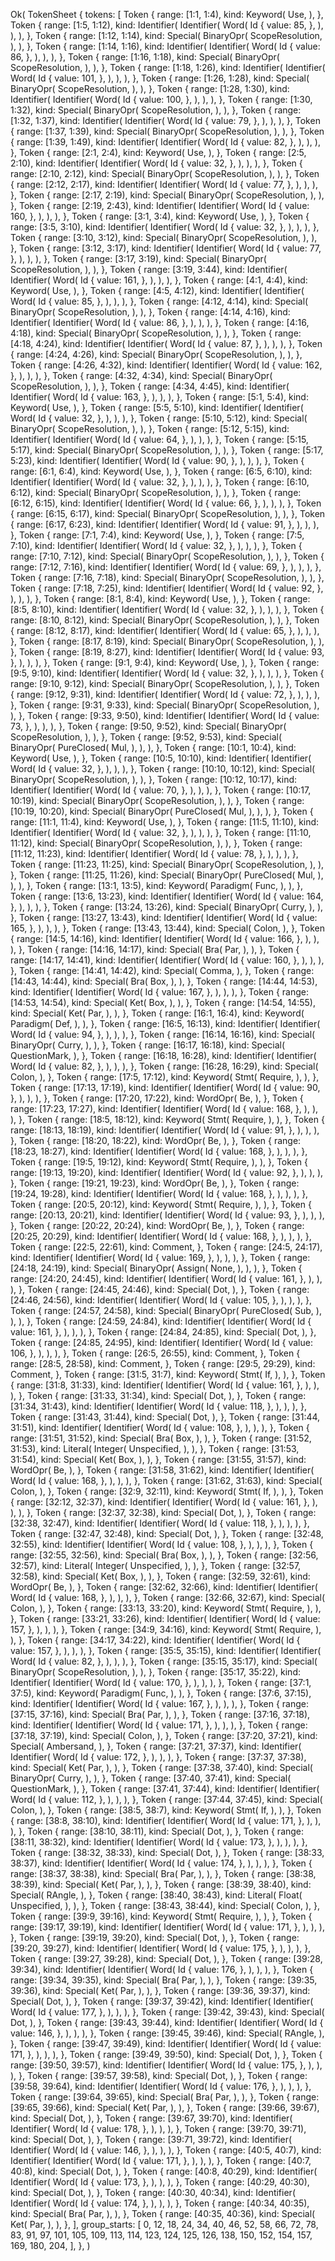 Ok(
    TokenSheet {
        tokens: [
            Token {
                range: [1:1, 1:4),
                kind: Keyword(
                    Use,
                ),
            },
            Token {
                range: [1:5, 1:12),
                kind: Identifier(
                    Identifier(
                        Word(
                            Id {
                                value: 85,
                            },
                        ),
                    ),
                ),
            },
            Token {
                range: [1:12, 1:14),
                kind: Special(
                    BinaryOpr(
                        ScopeResolution,
                    ),
                ),
            },
            Token {
                range: [1:14, 1:16),
                kind: Identifier(
                    Identifier(
                        Word(
                            Id {
                                value: 86,
                            },
                        ),
                    ),
                ),
            },
            Token {
                range: [1:16, 1:18),
                kind: Special(
                    BinaryOpr(
                        ScopeResolution,
                    ),
                ),
            },
            Token {
                range: [1:18, 1:26),
                kind: Identifier(
                    Identifier(
                        Word(
                            Id {
                                value: 101,
                            },
                        ),
                    ),
                ),
            },
            Token {
                range: [1:26, 1:28),
                kind: Special(
                    BinaryOpr(
                        ScopeResolution,
                    ),
                ),
            },
            Token {
                range: [1:28, 1:30),
                kind: Identifier(
                    Identifier(
                        Word(
                            Id {
                                value: 100,
                            },
                        ),
                    ),
                ),
            },
            Token {
                range: [1:30, 1:32),
                kind: Special(
                    BinaryOpr(
                        ScopeResolution,
                    ),
                ),
            },
            Token {
                range: [1:32, 1:37),
                kind: Identifier(
                    Identifier(
                        Word(
                            Id {
                                value: 79,
                            },
                        ),
                    ),
                ),
            },
            Token {
                range: [1:37, 1:39),
                kind: Special(
                    BinaryOpr(
                        ScopeResolution,
                    ),
                ),
            },
            Token {
                range: [1:39, 1:49),
                kind: Identifier(
                    Identifier(
                        Word(
                            Id {
                                value: 82,
                            },
                        ),
                    ),
                ),
            },
            Token {
                range: [2:1, 2:4),
                kind: Keyword(
                    Use,
                ),
            },
            Token {
                range: [2:5, 2:10),
                kind: Identifier(
                    Identifier(
                        Word(
                            Id {
                                value: 32,
                            },
                        ),
                    ),
                ),
            },
            Token {
                range: [2:10, 2:12),
                kind: Special(
                    BinaryOpr(
                        ScopeResolution,
                    ),
                ),
            },
            Token {
                range: [2:12, 2:17),
                kind: Identifier(
                    Identifier(
                        Word(
                            Id {
                                value: 77,
                            },
                        ),
                    ),
                ),
            },
            Token {
                range: [2:17, 2:19),
                kind: Special(
                    BinaryOpr(
                        ScopeResolution,
                    ),
                ),
            },
            Token {
                range: [2:19, 2:43),
                kind: Identifier(
                    Identifier(
                        Word(
                            Id {
                                value: 160,
                            },
                        ),
                    ),
                ),
            },
            Token {
                range: [3:1, 3:4),
                kind: Keyword(
                    Use,
                ),
            },
            Token {
                range: [3:5, 3:10),
                kind: Identifier(
                    Identifier(
                        Word(
                            Id {
                                value: 32,
                            },
                        ),
                    ),
                ),
            },
            Token {
                range: [3:10, 3:12),
                kind: Special(
                    BinaryOpr(
                        ScopeResolution,
                    ),
                ),
            },
            Token {
                range: [3:12, 3:17),
                kind: Identifier(
                    Identifier(
                        Word(
                            Id {
                                value: 77,
                            },
                        ),
                    ),
                ),
            },
            Token {
                range: [3:17, 3:19),
                kind: Special(
                    BinaryOpr(
                        ScopeResolution,
                    ),
                ),
            },
            Token {
                range: [3:19, 3:44),
                kind: Identifier(
                    Identifier(
                        Word(
                            Id {
                                value: 161,
                            },
                        ),
                    ),
                ),
            },
            Token {
                range: [4:1, 4:4),
                kind: Keyword(
                    Use,
                ),
            },
            Token {
                range: [4:5, 4:12),
                kind: Identifier(
                    Identifier(
                        Word(
                            Id {
                                value: 85,
                            },
                        ),
                    ),
                ),
            },
            Token {
                range: [4:12, 4:14),
                kind: Special(
                    BinaryOpr(
                        ScopeResolution,
                    ),
                ),
            },
            Token {
                range: [4:14, 4:16),
                kind: Identifier(
                    Identifier(
                        Word(
                            Id {
                                value: 86,
                            },
                        ),
                    ),
                ),
            },
            Token {
                range: [4:16, 4:18),
                kind: Special(
                    BinaryOpr(
                        ScopeResolution,
                    ),
                ),
            },
            Token {
                range: [4:18, 4:24),
                kind: Identifier(
                    Identifier(
                        Word(
                            Id {
                                value: 87,
                            },
                        ),
                    ),
                ),
            },
            Token {
                range: [4:24, 4:26),
                kind: Special(
                    BinaryOpr(
                        ScopeResolution,
                    ),
                ),
            },
            Token {
                range: [4:26, 4:32),
                kind: Identifier(
                    Identifier(
                        Word(
                            Id {
                                value: 162,
                            },
                        ),
                    ),
                ),
            },
            Token {
                range: [4:32, 4:34),
                kind: Special(
                    BinaryOpr(
                        ScopeResolution,
                    ),
                ),
            },
            Token {
                range: [4:34, 4:45),
                kind: Identifier(
                    Identifier(
                        Word(
                            Id {
                                value: 163,
                            },
                        ),
                    ),
                ),
            },
            Token {
                range: [5:1, 5:4),
                kind: Keyword(
                    Use,
                ),
            },
            Token {
                range: [5:5, 5:10),
                kind: Identifier(
                    Identifier(
                        Word(
                            Id {
                                value: 32,
                            },
                        ),
                    ),
                ),
            },
            Token {
                range: [5:10, 5:12),
                kind: Special(
                    BinaryOpr(
                        ScopeResolution,
                    ),
                ),
            },
            Token {
                range: [5:12, 5:15),
                kind: Identifier(
                    Identifier(
                        Word(
                            Id {
                                value: 64,
                            },
                        ),
                    ),
                ),
            },
            Token {
                range: [5:15, 5:17),
                kind: Special(
                    BinaryOpr(
                        ScopeResolution,
                    ),
                ),
            },
            Token {
                range: [5:17, 5:23),
                kind: Identifier(
                    Identifier(
                        Word(
                            Id {
                                value: 90,
                            },
                        ),
                    ),
                ),
            },
            Token {
                range: [6:1, 6:4),
                kind: Keyword(
                    Use,
                ),
            },
            Token {
                range: [6:5, 6:10),
                kind: Identifier(
                    Identifier(
                        Word(
                            Id {
                                value: 32,
                            },
                        ),
                    ),
                ),
            },
            Token {
                range: [6:10, 6:12),
                kind: Special(
                    BinaryOpr(
                        ScopeResolution,
                    ),
                ),
            },
            Token {
                range: [6:12, 6:15),
                kind: Identifier(
                    Identifier(
                        Word(
                            Id {
                                value: 66,
                            },
                        ),
                    ),
                ),
            },
            Token {
                range: [6:15, 6:17),
                kind: Special(
                    BinaryOpr(
                        ScopeResolution,
                    ),
                ),
            },
            Token {
                range: [6:17, 6:23),
                kind: Identifier(
                    Identifier(
                        Word(
                            Id {
                                value: 91,
                            },
                        ),
                    ),
                ),
            },
            Token {
                range: [7:1, 7:4),
                kind: Keyword(
                    Use,
                ),
            },
            Token {
                range: [7:5, 7:10),
                kind: Identifier(
                    Identifier(
                        Word(
                            Id {
                                value: 32,
                            },
                        ),
                    ),
                ),
            },
            Token {
                range: [7:10, 7:12),
                kind: Special(
                    BinaryOpr(
                        ScopeResolution,
                    ),
                ),
            },
            Token {
                range: [7:12, 7:16),
                kind: Identifier(
                    Identifier(
                        Word(
                            Id {
                                value: 69,
                            },
                        ),
                    ),
                ),
            },
            Token {
                range: [7:16, 7:18),
                kind: Special(
                    BinaryOpr(
                        ScopeResolution,
                    ),
                ),
            },
            Token {
                range: [7:18, 7:25),
                kind: Identifier(
                    Identifier(
                        Word(
                            Id {
                                value: 92,
                            },
                        ),
                    ),
                ),
            },
            Token {
                range: [8:1, 8:4),
                kind: Keyword(
                    Use,
                ),
            },
            Token {
                range: [8:5, 8:10),
                kind: Identifier(
                    Identifier(
                        Word(
                            Id {
                                value: 32,
                            },
                        ),
                    ),
                ),
            },
            Token {
                range: [8:10, 8:12),
                kind: Special(
                    BinaryOpr(
                        ScopeResolution,
                    ),
                ),
            },
            Token {
                range: [8:12, 8:17),
                kind: Identifier(
                    Identifier(
                        Word(
                            Id {
                                value: 65,
                            },
                        ),
                    ),
                ),
            },
            Token {
                range: [8:17, 8:19),
                kind: Special(
                    BinaryOpr(
                        ScopeResolution,
                    ),
                ),
            },
            Token {
                range: [8:19, 8:27),
                kind: Identifier(
                    Identifier(
                        Word(
                            Id {
                                value: 93,
                            },
                        ),
                    ),
                ),
            },
            Token {
                range: [9:1, 9:4),
                kind: Keyword(
                    Use,
                ),
            },
            Token {
                range: [9:5, 9:10),
                kind: Identifier(
                    Identifier(
                        Word(
                            Id {
                                value: 32,
                            },
                        ),
                    ),
                ),
            },
            Token {
                range: [9:10, 9:12),
                kind: Special(
                    BinaryOpr(
                        ScopeResolution,
                    ),
                ),
            },
            Token {
                range: [9:12, 9:31),
                kind: Identifier(
                    Identifier(
                        Word(
                            Id {
                                value: 72,
                            },
                        ),
                    ),
                ),
            },
            Token {
                range: [9:31, 9:33),
                kind: Special(
                    BinaryOpr(
                        ScopeResolution,
                    ),
                ),
            },
            Token {
                range: [9:33, 9:50),
                kind: Identifier(
                    Identifier(
                        Word(
                            Id {
                                value: 73,
                            },
                        ),
                    ),
                ),
            },
            Token {
                range: [9:50, 9:52),
                kind: Special(
                    BinaryOpr(
                        ScopeResolution,
                    ),
                ),
            },
            Token {
                range: [9:52, 9:53),
                kind: Special(
                    BinaryOpr(
                        PureClosed(
                            Mul,
                        ),
                    ),
                ),
            },
            Token {
                range: [10:1, 10:4),
                kind: Keyword(
                    Use,
                ),
            },
            Token {
                range: [10:5, 10:10),
                kind: Identifier(
                    Identifier(
                        Word(
                            Id {
                                value: 32,
                            },
                        ),
                    ),
                ),
            },
            Token {
                range: [10:10, 10:12),
                kind: Special(
                    BinaryOpr(
                        ScopeResolution,
                    ),
                ),
            },
            Token {
                range: [10:12, 10:17),
                kind: Identifier(
                    Identifier(
                        Word(
                            Id {
                                value: 70,
                            },
                        ),
                    ),
                ),
            },
            Token {
                range: [10:17, 10:19),
                kind: Special(
                    BinaryOpr(
                        ScopeResolution,
                    ),
                ),
            },
            Token {
                range: [10:19, 10:20),
                kind: Special(
                    BinaryOpr(
                        PureClosed(
                            Mul,
                        ),
                    ),
                ),
            },
            Token {
                range: [11:1, 11:4),
                kind: Keyword(
                    Use,
                ),
            },
            Token {
                range: [11:5, 11:10),
                kind: Identifier(
                    Identifier(
                        Word(
                            Id {
                                value: 32,
                            },
                        ),
                    ),
                ),
            },
            Token {
                range: [11:10, 11:12),
                kind: Special(
                    BinaryOpr(
                        ScopeResolution,
                    ),
                ),
            },
            Token {
                range: [11:12, 11:23),
                kind: Identifier(
                    Identifier(
                        Word(
                            Id {
                                value: 78,
                            },
                        ),
                    ),
                ),
            },
            Token {
                range: [11:23, 11:25),
                kind: Special(
                    BinaryOpr(
                        ScopeResolution,
                    ),
                ),
            },
            Token {
                range: [11:25, 11:26),
                kind: Special(
                    BinaryOpr(
                        PureClosed(
                            Mul,
                        ),
                    ),
                ),
            },
            Token {
                range: [13:1, 13:5),
                kind: Keyword(
                    Paradigm(
                        Func,
                    ),
                ),
            },
            Token {
                range: [13:6, 13:23),
                kind: Identifier(
                    Identifier(
                        Word(
                            Id {
                                value: 164,
                            },
                        ),
                    ),
                ),
            },
            Token {
                range: [13:24, 13:26),
                kind: Special(
                    BinaryOpr(
                        Curry,
                    ),
                ),
            },
            Token {
                range: [13:27, 13:43),
                kind: Identifier(
                    Identifier(
                        Word(
                            Id {
                                value: 165,
                            },
                        ),
                    ),
                ),
            },
            Token {
                range: [13:43, 13:44),
                kind: Special(
                    Colon,
                ),
            },
            Token {
                range: [14:5, 14:16),
                kind: Identifier(
                    Identifier(
                        Word(
                            Id {
                                value: 166,
                            },
                        ),
                    ),
                ),
            },
            Token {
                range: [14:16, 14:17),
                kind: Special(
                    Bra(
                        Par,
                    ),
                ),
            },
            Token {
                range: [14:17, 14:41),
                kind: Identifier(
                    Identifier(
                        Word(
                            Id {
                                value: 160,
                            },
                        ),
                    ),
                ),
            },
            Token {
                range: [14:41, 14:42),
                kind: Special(
                    Comma,
                ),
            },
            Token {
                range: [14:43, 14:44),
                kind: Special(
                    Bra(
                        Box,
                    ),
                ),
            },
            Token {
                range: [14:44, 14:53),
                kind: Identifier(
                    Identifier(
                        Word(
                            Id {
                                value: 167,
                            },
                        ),
                    ),
                ),
            },
            Token {
                range: [14:53, 14:54),
                kind: Special(
                    Ket(
                        Box,
                    ),
                ),
            },
            Token {
                range: [14:54, 14:55),
                kind: Special(
                    Ket(
                        Par,
                    ),
                ),
            },
            Token {
                range: [16:1, 16:4),
                kind: Keyword(
                    Paradigm(
                        Def,
                    ),
                ),
            },
            Token {
                range: [16:5, 16:13),
                kind: Identifier(
                    Identifier(
                        Word(
                            Id {
                                value: 94,
                            },
                        ),
                    ),
                ),
            },
            Token {
                range: [16:14, 16:16),
                kind: Special(
                    BinaryOpr(
                        Curry,
                    ),
                ),
            },
            Token {
                range: [16:17, 16:18),
                kind: Special(
                    QuestionMark,
                ),
            },
            Token {
                range: [16:18, 16:28),
                kind: Identifier(
                    Identifier(
                        Word(
                            Id {
                                value: 82,
                            },
                        ),
                    ),
                ),
            },
            Token {
                range: [16:28, 16:29),
                kind: Special(
                    Colon,
                ),
            },
            Token {
                range: [17:5, 17:12),
                kind: Keyword(
                    Stmt(
                        Require,
                    ),
                ),
            },
            Token {
                range: [17:13, 17:19),
                kind: Identifier(
                    Identifier(
                        Word(
                            Id {
                                value: 90,
                            },
                        ),
                    ),
                ),
            },
            Token {
                range: [17:20, 17:22),
                kind: WordOpr(
                    Be,
                ),
            },
            Token {
                range: [17:23, 17:27),
                kind: Identifier(
                    Identifier(
                        Word(
                            Id {
                                value: 168,
                            },
                        ),
                    ),
                ),
            },
            Token {
                range: [18:5, 18:12),
                kind: Keyword(
                    Stmt(
                        Require,
                    ),
                ),
            },
            Token {
                range: [18:13, 18:19),
                kind: Identifier(
                    Identifier(
                        Word(
                            Id {
                                value: 91,
                            },
                        ),
                    ),
                ),
            },
            Token {
                range: [18:20, 18:22),
                kind: WordOpr(
                    Be,
                ),
            },
            Token {
                range: [18:23, 18:27),
                kind: Identifier(
                    Identifier(
                        Word(
                            Id {
                                value: 168,
                            },
                        ),
                    ),
                ),
            },
            Token {
                range: [19:5, 19:12),
                kind: Keyword(
                    Stmt(
                        Require,
                    ),
                ),
            },
            Token {
                range: [19:13, 19:20),
                kind: Identifier(
                    Identifier(
                        Word(
                            Id {
                                value: 92,
                            },
                        ),
                    ),
                ),
            },
            Token {
                range: [19:21, 19:23),
                kind: WordOpr(
                    Be,
                ),
            },
            Token {
                range: [19:24, 19:28),
                kind: Identifier(
                    Identifier(
                        Word(
                            Id {
                                value: 168,
                            },
                        ),
                    ),
                ),
            },
            Token {
                range: [20:5, 20:12),
                kind: Keyword(
                    Stmt(
                        Require,
                    ),
                ),
            },
            Token {
                range: [20:13, 20:21),
                kind: Identifier(
                    Identifier(
                        Word(
                            Id {
                                value: 93,
                            },
                        ),
                    ),
                ),
            },
            Token {
                range: [20:22, 20:24),
                kind: WordOpr(
                    Be,
                ),
            },
            Token {
                range: [20:25, 20:29),
                kind: Identifier(
                    Identifier(
                        Word(
                            Id {
                                value: 168,
                            },
                        ),
                    ),
                ),
            },
            Token {
                range: [22:5, 22:61),
                kind: Comment,
            },
            Token {
                range: [24:5, 24:17),
                kind: Identifier(
                    Identifier(
                        Word(
                            Id {
                                value: 169,
                            },
                        ),
                    ),
                ),
            },
            Token {
                range: [24:18, 24:19),
                kind: Special(
                    BinaryOpr(
                        Assign(
                            None,
                        ),
                    ),
                ),
            },
            Token {
                range: [24:20, 24:45),
                kind: Identifier(
                    Identifier(
                        Word(
                            Id {
                                value: 161,
                            },
                        ),
                    ),
                ),
            },
            Token {
                range: [24:45, 24:46),
                kind: Special(
                    Dot,
                ),
            },
            Token {
                range: [24:46, 24:56),
                kind: Identifier(
                    Identifier(
                        Word(
                            Id {
                                value: 105,
                            },
                        ),
                    ),
                ),
            },
            Token {
                range: [24:57, 24:58),
                kind: Special(
                    BinaryOpr(
                        PureClosed(
                            Sub,
                        ),
                    ),
                ),
            },
            Token {
                range: [24:59, 24:84),
                kind: Identifier(
                    Identifier(
                        Word(
                            Id {
                                value: 161,
                            },
                        ),
                    ),
                ),
            },
            Token {
                range: [24:84, 24:85),
                kind: Special(
                    Dot,
                ),
            },
            Token {
                range: [24:85, 24:95),
                kind: Identifier(
                    Identifier(
                        Word(
                            Id {
                                value: 106,
                            },
                        ),
                    ),
                ),
            },
            Token {
                range: [26:5, 26:55),
                kind: Comment,
            },
            Token {
                range: [28:5, 28:58),
                kind: Comment,
            },
            Token {
                range: [29:5, 29:29),
                kind: Comment,
            },
            Token {
                range: [31:5, 31:7),
                kind: Keyword(
                    Stmt(
                        If,
                    ),
                ),
            },
            Token {
                range: [31:8, 31:33),
                kind: Identifier(
                    Identifier(
                        Word(
                            Id {
                                value: 161,
                            },
                        ),
                    ),
                ),
            },
            Token {
                range: [31:33, 31:34),
                kind: Special(
                    Dot,
                ),
            },
            Token {
                range: [31:34, 31:43),
                kind: Identifier(
                    Identifier(
                        Word(
                            Id {
                                value: 118,
                            },
                        ),
                    ),
                ),
            },
            Token {
                range: [31:43, 31:44),
                kind: Special(
                    Dot,
                ),
            },
            Token {
                range: [31:44, 31:51),
                kind: Identifier(
                    Identifier(
                        Word(
                            Id {
                                value: 108,
                            },
                        ),
                    ),
                ),
            },
            Token {
                range: [31:51, 31:52),
                kind: Special(
                    Bra(
                        Box,
                    ),
                ),
            },
            Token {
                range: [31:52, 31:53),
                kind: Literal(
                    Integer(
                        Unspecified,
                    ),
                ),
            },
            Token {
                range: [31:53, 31:54),
                kind: Special(
                    Ket(
                        Box,
                    ),
                ),
            },
            Token {
                range: [31:55, 31:57),
                kind: WordOpr(
                    Be,
                ),
            },
            Token {
                range: [31:58, 31:62),
                kind: Identifier(
                    Identifier(
                        Word(
                            Id {
                                value: 168,
                            },
                        ),
                    ),
                ),
            },
            Token {
                range: [31:62, 31:63),
                kind: Special(
                    Colon,
                ),
            },
            Token {
                range: [32:9, 32:11),
                kind: Keyword(
                    Stmt(
                        If,
                    ),
                ),
            },
            Token {
                range: [32:12, 32:37),
                kind: Identifier(
                    Identifier(
                        Word(
                            Id {
                                value: 161,
                            },
                        ),
                    ),
                ),
            },
            Token {
                range: [32:37, 32:38),
                kind: Special(
                    Dot,
                ),
            },
            Token {
                range: [32:38, 32:47),
                kind: Identifier(
                    Identifier(
                        Word(
                            Id {
                                value: 118,
                            },
                        ),
                    ),
                ),
            },
            Token {
                range: [32:47, 32:48),
                kind: Special(
                    Dot,
                ),
            },
            Token {
                range: [32:48, 32:55),
                kind: Identifier(
                    Identifier(
                        Word(
                            Id {
                                value: 108,
                            },
                        ),
                    ),
                ),
            },
            Token {
                range: [32:55, 32:56),
                kind: Special(
                    Bra(
                        Box,
                    ),
                ),
            },
            Token {
                range: [32:56, 32:57),
                kind: Literal(
                    Integer(
                        Unspecified,
                    ),
                ),
            },
            Token {
                range: [32:57, 32:58),
                kind: Special(
                    Ket(
                        Box,
                    ),
                ),
            },
            Token {
                range: [32:59, 32:61),
                kind: WordOpr(
                    Be,
                ),
            },
            Token {
                range: [32:62, 32:66),
                kind: Identifier(
                    Identifier(
                        Word(
                            Id {
                                value: 168,
                            },
                        ),
                    ),
                ),
            },
            Token {
                range: [32:66, 32:67),
                kind: Special(
                    Colon,
                ),
            },
            Token {
                range: [33:13, 33:20),
                kind: Keyword(
                    Stmt(
                        Require,
                    ),
                ),
            },
            Token {
                range: [33:21, 33:26),
                kind: Identifier(
                    Identifier(
                        Word(
                            Id {
                                value: 157,
                            },
                        ),
                    ),
                ),
            },
            Token {
                range: [34:9, 34:16),
                kind: Keyword(
                    Stmt(
                        Require,
                    ),
                ),
            },
            Token {
                range: [34:17, 34:22),
                kind: Identifier(
                    Identifier(
                        Word(
                            Id {
                                value: 157,
                            },
                        ),
                    ),
                ),
            },
            Token {
                range: [35:5, 35:15),
                kind: Identifier(
                    Identifier(
                        Word(
                            Id {
                                value: 82,
                            },
                        ),
                    ),
                ),
            },
            Token {
                range: [35:15, 35:17),
                kind: Special(
                    BinaryOpr(
                        ScopeResolution,
                    ),
                ),
            },
            Token {
                range: [35:17, 35:22),
                kind: Identifier(
                    Identifier(
                        Word(
                            Id {
                                value: 170,
                            },
                        ),
                    ),
                ),
            },
            Token {
                range: [37:1, 37:5),
                kind: Keyword(
                    Paradigm(
                        Func,
                    ),
                ),
            },
            Token {
                range: [37:6, 37:15),
                kind: Identifier(
                    Identifier(
                        Word(
                            Id {
                                value: 167,
                            },
                        ),
                    ),
                ),
            },
            Token {
                range: [37:15, 37:16),
                kind: Special(
                    Bra(
                        Par,
                    ),
                ),
            },
            Token {
                range: [37:16, 37:18),
                kind: Identifier(
                    Identifier(
                        Word(
                            Id {
                                value: 171,
                            },
                        ),
                    ),
                ),
            },
            Token {
                range: [37:18, 37:19),
                kind: Special(
                    Colon,
                ),
            },
            Token {
                range: [37:20, 37:21),
                kind: Special(
                    Ambersand,
                ),
            },
            Token {
                range: [37:21, 37:37),
                kind: Identifier(
                    Identifier(
                        Word(
                            Id {
                                value: 172,
                            },
                        ),
                    ),
                ),
            },
            Token {
                range: [37:37, 37:38),
                kind: Special(
                    Ket(
                        Par,
                    ),
                ),
            },
            Token {
                range: [37:38, 37:40),
                kind: Special(
                    BinaryOpr(
                        Curry,
                    ),
                ),
            },
            Token {
                range: [37:40, 37:41),
                kind: Special(
                    QuestionMark,
                ),
            },
            Token {
                range: [37:41, 37:44),
                kind: Identifier(
                    Identifier(
                        Word(
                            Id {
                                value: 112,
                            },
                        ),
                    ),
                ),
            },
            Token {
                range: [37:44, 37:45),
                kind: Special(
                    Colon,
                ),
            },
            Token {
                range: [38:5, 38:7),
                kind: Keyword(
                    Stmt(
                        If,
                    ),
                ),
            },
            Token {
                range: [38:8, 38:10),
                kind: Identifier(
                    Identifier(
                        Word(
                            Id {
                                value: 171,
                            },
                        ),
                    ),
                ),
            },
            Token {
                range: [38:10, 38:11),
                kind: Special(
                    Dot,
                ),
            },
            Token {
                range: [38:11, 38:32),
                kind: Identifier(
                    Identifier(
                        Word(
                            Id {
                                value: 173,
                            },
                        ),
                    ),
                ),
            },
            Token {
                range: [38:32, 38:33),
                kind: Special(
                    Dot,
                ),
            },
            Token {
                range: [38:33, 38:37),
                kind: Identifier(
                    Identifier(
                        Word(
                            Id {
                                value: 174,
                            },
                        ),
                    ),
                ),
            },
            Token {
                range: [38:37, 38:38),
                kind: Special(
                    Bra(
                        Par,
                    ),
                ),
            },
            Token {
                range: [38:38, 38:39),
                kind: Special(
                    Ket(
                        Par,
                    ),
                ),
            },
            Token {
                range: [38:39, 38:40),
                kind: Special(
                    RAngle,
                ),
            },
            Token {
                range: [38:40, 38:43),
                kind: Literal(
                    Float(
                        Unspecified,
                    ),
                ),
            },
            Token {
                range: [38:43, 38:44),
                kind: Special(
                    Colon,
                ),
            },
            Token {
                range: [39:9, 39:16),
                kind: Keyword(
                    Stmt(
                        Require,
                    ),
                ),
            },
            Token {
                range: [39:17, 39:19),
                kind: Identifier(
                    Identifier(
                        Word(
                            Id {
                                value: 171,
                            },
                        ),
                    ),
                ),
            },
            Token {
                range: [39:19, 39:20),
                kind: Special(
                    Dot,
                ),
            },
            Token {
                range: [39:20, 39:27),
                kind: Identifier(
                    Identifier(
                        Word(
                            Id {
                                value: 175,
                            },
                        ),
                    ),
                ),
            },
            Token {
                range: [39:27, 39:28),
                kind: Special(
                    Dot,
                ),
            },
            Token {
                range: [39:28, 39:34),
                kind: Identifier(
                    Identifier(
                        Word(
                            Id {
                                value: 176,
                            },
                        ),
                    ),
                ),
            },
            Token {
                range: [39:34, 39:35),
                kind: Special(
                    Bra(
                        Par,
                    ),
                ),
            },
            Token {
                range: [39:35, 39:36),
                kind: Special(
                    Ket(
                        Par,
                    ),
                ),
            },
            Token {
                range: [39:36, 39:37),
                kind: Special(
                    Dot,
                ),
            },
            Token {
                range: [39:37, 39:42),
                kind: Identifier(
                    Identifier(
                        Word(
                            Id {
                                value: 177,
                            },
                        ),
                    ),
                ),
            },
            Token {
                range: [39:42, 39:43),
                kind: Special(
                    Dot,
                ),
            },
            Token {
                range: [39:43, 39:44),
                kind: Identifier(
                    Identifier(
                        Word(
                            Id {
                                value: 146,
                            },
                        ),
                    ),
                ),
            },
            Token {
                range: [39:45, 39:46),
                kind: Special(
                    RAngle,
                ),
            },
            Token {
                range: [39:47, 39:49),
                kind: Identifier(
                    Identifier(
                        Word(
                            Id {
                                value: 171,
                            },
                        ),
                    ),
                ),
            },
            Token {
                range: [39:49, 39:50),
                kind: Special(
                    Dot,
                ),
            },
            Token {
                range: [39:50, 39:57),
                kind: Identifier(
                    Identifier(
                        Word(
                            Id {
                                value: 175,
                            },
                        ),
                    ),
                ),
            },
            Token {
                range: [39:57, 39:58),
                kind: Special(
                    Dot,
                ),
            },
            Token {
                range: [39:58, 39:64),
                kind: Identifier(
                    Identifier(
                        Word(
                            Id {
                                value: 176,
                            },
                        ),
                    ),
                ),
            },
            Token {
                range: [39:64, 39:65),
                kind: Special(
                    Bra(
                        Par,
                    ),
                ),
            },
            Token {
                range: [39:65, 39:66),
                kind: Special(
                    Ket(
                        Par,
                    ),
                ),
            },
            Token {
                range: [39:66, 39:67),
                kind: Special(
                    Dot,
                ),
            },
            Token {
                range: [39:67, 39:70),
                kind: Identifier(
                    Identifier(
                        Word(
                            Id {
                                value: 178,
                            },
                        ),
                    ),
                ),
            },
            Token {
                range: [39:70, 39:71),
                kind: Special(
                    Dot,
                ),
            },
            Token {
                range: [39:71, 39:72),
                kind: Identifier(
                    Identifier(
                        Word(
                            Id {
                                value: 146,
                            },
                        ),
                    ),
                ),
            },
            Token {
                range: [40:5, 40:7),
                kind: Identifier(
                    Identifier(
                        Word(
                            Id {
                                value: 171,
                            },
                        ),
                    ),
                ),
            },
            Token {
                range: [40:7, 40:8),
                kind: Special(
                    Dot,
                ),
            },
            Token {
                range: [40:8, 40:29),
                kind: Identifier(
                    Identifier(
                        Word(
                            Id {
                                value: 173,
                            },
                        ),
                    ),
                ),
            },
            Token {
                range: [40:29, 40:30),
                kind: Special(
                    Dot,
                ),
            },
            Token {
                range: [40:30, 40:34),
                kind: Identifier(
                    Identifier(
                        Word(
                            Id {
                                value: 174,
                            },
                        ),
                    ),
                ),
            },
            Token {
                range: [40:34, 40:35),
                kind: Special(
                    Bra(
                        Par,
                    ),
                ),
            },
            Token {
                range: [40:35, 40:36),
                kind: Special(
                    Ket(
                        Par,
                    ),
                ),
            },
        ],
        group_starts: [
            0,
            12,
            18,
            24,
            34,
            40,
            46,
            52,
            58,
            66,
            72,
            78,
            83,
            91,
            97,
            101,
            105,
            109,
            113,
            114,
            123,
            124,
            125,
            126,
            138,
            150,
            152,
            154,
            157,
            169,
            180,
            204,
        ],
    },
)